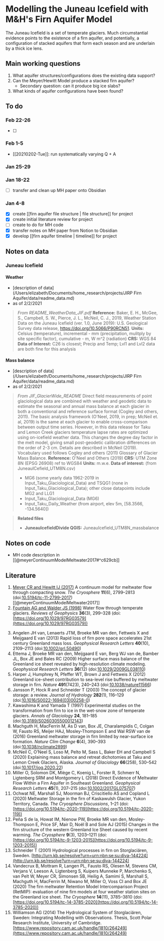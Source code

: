 # Modelling the Juneau Icefield with M&H's Firn Aquifer Model

The Juneau Icefield is a set of temperate glaciers. Much circumstantial evidence points to the existence of a firn aquifer, and potentially, a configuration of stacked aquifers that form each season and are underlain by a thick ice lens.

## Main working questions

1. What aquifer structures/configurations does the existing data support?
2. Can the Meyer/Hewitt Model produce a stacked firn aquifer?
	- Secondary question: can it produce big ice slabs?
3. What kinds of aquifer configurations have been found?

## To do 
### Feb 22-26
- [ ]
### Feb 1-5
- [[20210202-Tue]]: run systematically varying Q + A 
### Jan 25-29
### Jan 18-22
- [ ] transfer and clean up MH paper onto Obsidian
### Jan 4-8
- [x] create [[firn aquifer file structure | file structure]] for project
- [x] create initial literature review for project
- [ ] create to do for MH code
- [x] transfer notes on MH paper from Notion to Obsidian
- [x] develop [[firn aquifer timeline | timeline]] for project

## Notes on data
### Juneau Icefield
#### Weather
- [description of data](/Users/elizabeth/Documents/home_research/projects/JIRP Firn Aquifer/data/readme_data.md)
- as of 2/2/2021
> *From README_WeatherData_JIF.pdf*
> **Reference:** Baker, E. H., McGee, S., Campbell, S. W., Pierce, J. L., McNeil, C. J., 2019, Weather Station Data on the Juneau Icefield (ver. 1.0, June 2019): U.S. Geological Survey data release, https://doi.org/10.5066/P90RCN51.
> **Units:** Celsius (temperature), incremental - mm (precipitation, mulitply by site specific factor), cumulative - m, W m^2 (radiation)
> **CRS:** WGS 84
> **Data of Interest:** C26 is closest; Precip and Temp; Lvl1 and Lvl2 data are both fine for this analysis


#### Mass balance
- [description of data](/Users/elizabeth/Documents/home_research/projects/JIRP Firn Aquifer/data/readme_data.md)
- as of 2/2/2021

> *From JIF_GlacierWide_README*
> Direct field measurements of point glaciological data are combined with weather and geodetic data to estimate the seasonal and annual mass balance at each glacier in both a conventional and reference surface format (Cogley and others, 2011). The basic analysis framework (O'Neel, 2019, in prep; McNeil et. al, 2019) is the same at each glacier to enable cross-comparison between output time series. However, in this data release for Taku and Lemon Creek glaciers temperature lapse rates are optimized using on-icefield weather data. This changes the degree day factor in the melt model, giving small post-geodetic calibration differences on the order of 2-3 cm. Details are described in McNeil (2019). Vocabulary used follows Cogley and others (2011) Glossary of Glacier Mass Balance.
> **Reference:** O'Neel and Others (2019)
> **CRS:** UTM Zone 8N (EPSG 26908) ref to WGS84
> **Units:** m.w.e. 
> **Data of interest:** (from JuneauICefield_UTM8N.csv)
> - MG6 (some yearly data 1962-2019 in Input_Taku_Glaciological_Data) and TSQG1 (none in Input_Taku_Glaciological_Data); other close datapoints include MG2 and LLG1
> - Input_Taku_Glaciological_Data (MG6)	
> - Input_Taku_Daily_Weather (from airport, elev 5m, [58.3566, -134.5640])

> **Related files**
> - **JuneauIcefieldDivide QGIS:** JuneauIcefield_UTM8N_massbalance
## Notes on code
- MH code description in [[@meyerContinuumModelMeltwater2017#^c629cb]]

## Literature
1. [Meyer CR and Hewitt IJ (2017)](zotero://open-pdf/library/items/XM76EABX) A continuum model for meltwater flow through compacting snow. _The Cryosphere_ **11**(6), 2799–2813 (doi:[10.5194/tc-11-2799-2017](https://doi.org/10.5194/tc-11-2799-2017)) [[@meyerContinuumModelMeltwater2017]]
2. [Fountain AG and Walder JS (1998)](zotero://open-pdf/library/items/DXJE9DM5) Water flow through temperate glaciers. _Reviews of Geophysics_ **36**(3), 299–328 (doi:[https://doi.org/10.1029/97RG03579](https://doi.org/10.1029/97RG03579))
<!-- <iframe width=900 height = 700 src = "https://www.connectedpapers.com/main/dced78217b94e98f2b621df8eafbfeeaf3582546/Water-flow-through-temperate-glaciers/graph"></iframe> -->
3. Angelen JH van, Lenaerts JTM, Broeke MR van den, Fettweis X and Meijgaard E van (2013) Rapid loss of firn pore space accelerates 21st century Greenland mass loss. _Geophysical Research Letters_ **40**(10), 2109–2113 (doi:[10.1002/grl.50490](https://doi.org/10.1002/grl.50490))
4. Ettema J, Broeke MR van den, Meijgaard E van, Berg WJ van de, Bamber JL, Box JE and Bales RC (2009) Higher surface mass balance of the Greenland ice sheet revealed by high-resolution climate modeling. _Geophysical Research Letters_ **36**(12) (doi:[10.1029/2009GL038110](https://doi.org/10.1029/2009GL038110))
5. Harper J, Humphrey N, Pfeffer WT, Brown J and Fettweis X (2012) Greenland ice-sheet contribution to sea-level rise buffered by meltwater storage in firn. _Nature_ **491**(7423), 240–243 (doi:[10.1038/nature11566](https://doi.org/10.1038/nature11566))
6. Jansson P, Hock R and Schneider T (2003) The concept of glacier storage: a review. _Journal of Hydrology_ **282**(1), 116–129 (doi:[10.1016/S0022-1694(03)00258-0](https://doi.org/10.1016/S0022-1694(03)00258-0))
7. Kawashima K and Yamada T (1997) Experimental studies on the transformation from firn to ice in the wet-snow zone of temperate glaciers. _Annals of Glaciology_ **24**, 181–185 (doi:[10.3189/S0260305500012143](https://doi.org/10.3189/S0260305500012143))
8. Machguth H, MacFerrin M, As D van, Box JE, Charalampidis C, Colgan W, Fausto RS, Meijer HAJ, Mosley-Thompson E and Wal RSW van de (2016) Greenland meltwater storage in firn limited by near-surface ice formation. _Nature Clim Change_ **6**(4), 390–393 (doi:[10.1038/nclimate2899](https://doi.org/10.1038/nclimate2899))
9. McNeil C, O’Neel S, Loso M, Pelto M, Sass L, Baker EH and Campbell S (2020) Explaining mass balance and retreat dichotomies at Taku and Lemon Creek Glaciers, Alaska. _Journal of Glaciology_ **66**(258), 530–542 (doi:[10.1017/jog.2020.22](https://doi.org/10.1017/jog.2020.22))
10. Miller O, Solomon DK, Miège C, Koenig L, Forster R, Schmerr N, Ligtenberg SRM and Montgomery L (2018) Direct Evidence of Meltwater Flow Within a Firn Aquifer in Southeast Greenland. _Geophysical Research Letters_ **45**(1), 207–215 (doi:[10.1002/2017GL075707](https://doi.org/10.1002/2017GL075707))
11. Ochwat NE, Marshall SJ, Moorman BJ, Criscitiello AS and Copland L (2020) Meltwater Storage in the firn of Kaskawulsh Glacier, Yukon Territory, Canada. _The Cryosphere Discussions_, 1–21 (doi:[https://doi.org/10.5194/tc-2020-119](https://doi.org/10.5194/tc-2020-119))
12. Peña S de la, Howat IM, Nienow PW, Broeke MR van den, Mosley-Thompson E, Price SF, Mair D, Noël B and Sole AJ (2015) Changes in the firn structure of the western Greenland Ice Sheet caused by recent warming. _The Cryosphere_ **9**(3), 1203–1211 (doi:[https://doi.org/10.5194/tc-9-1203-2015](https://doi.org/10.5194/tc-9-1203-2015))
13. Schneider T (2001) Hydrological processes in firn on Storglaciären, Sweden. [http://urn.kb.se/resolve?urn=urn:nbn:se:su:diva-144224](http://urn.kb.se/resolve?urn=urn:nbn:se:su:diva-144224)
14. Vandecrux B, Mottram R, Langen PL, Fausto RS, Olesen M, Stevens CM, Verjans V, Leeson A, Ligtenberg S, Kuipers Munneke P, Marchenko S, van Pelt W, Meyer CR, Simonsen SB, Heilig A, Samimi S, Marshall S, Machguth H, MacFerrin M, Niwano M, Miller O, Voss CI and Box JE (2020) The firn meltwater Retention Model Intercomparison Project (RetMIP): evaluation of nine firn models at four weather station sites on the Greenland ice sheet. _The Cryosphere_ **14**(11), 3785–3810 (doi:[https://doi.org/10.5194/tc-14-3785-2020](https://doi.org/10.5194/tc-14-3785-2020))
15. Williamson AG (2014) The Hydrological System of Storglaciären, Sweden: Integrating Modelling with Observations. Thesis, Scott Polar Research Institute, University of Cambridge. [https://www.repository.cam.ac.uk/handle/1810/264249](https://www.repository.cam.ac.uk/handle/1810/264249)